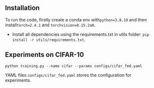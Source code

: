 


## Installation
To run the code, firstly create a conda env with`python=3.8.19` and then install`torch=2.4.1` and `torchvision=0.15.2a0`.
* Install all dependencies using the requirements.txt in utils folder: `pip install -r utils/requirements.txt`.



## Experiments on CIFAR-10
```
python training.py --name cifar --params configs/cifar_fed.yaml
```
YAML files `configs/cifar_fed.yaml` stores the configuration for experiments.



